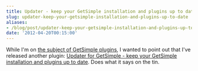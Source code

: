 ```yaml
---
title: Updater - keep your GetSimple installation and plugins up to date
slug: updater-keep-your-getsimple-installation-and-plugins-up-to-date
aliases:
- /blog/post/updater-keep-your-getsimple-installation-and-plugins-up-to-date
date: '2012-04-20T00:15:00'
---
```


<p>While I'm on <a href="http://www.reedmurphy.net/post/simple-backups-takes-second-place">the subject of GetSimple plugins</a>, I wanted to point out that I've released another plugin: <a href="http://www.reedmurphy.net/projects/updater-for-getsimple">Updater for GetSimple - keep your GetSimple installation and plugins up to date</a>. Does what it says on the tin.</p>

<!--more-->
